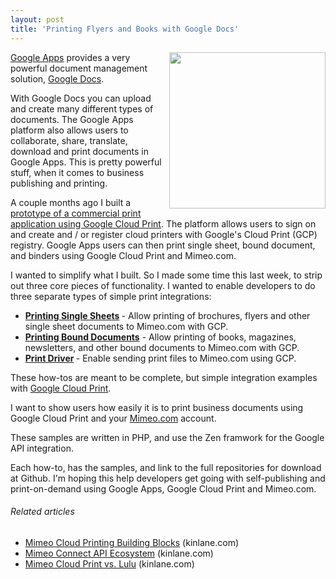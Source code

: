 ```yaml
---
layout: post
title: 'Printing Flyers and Books with Google Docs'
---
```

<a href="http://developer.mimeo.com/"><img src="http://kinlane-productions.s3.amazonaws.com/google-cloud-print/google-cloud-print-2.png" alt="" width="250" align="right" /></a><a title="Google Apps" href="http://www.google.com/apps/intl/en/business/index.html">Google Apps</a> provides a very powerful document management solution, <a title="Google Docs" href="https://docs.google.com">Google Docs</a>.<p></p>
With Google Docs you can upload and create many different types of documents. The Google Apps platform also allows users to collaborate, share, translate, download and print documents in Google Apps. This is pretty powerful stuff, when it comes to business publishing and printing.<p></p>
A couple months ago I built a <a title="prototype of a commercial print application using google Cloud print" href="http://googlecloudprinters.laneworks.net/">prototype of a commercial print application using Google Cloud Print</a>.  The platform allows users to sign on and create and / or register cloud printers with Google's Cloud Print (GCP) registry.  Google Apps users can then print single sheet, bound document, and binders using Google Cloud Print and Mimeo.com.<p></p>
I wanted to simplify what I built. So I made some time this last week, to strip out three core pieces of functionality.  I wanted to enable developers to do three separate types of simple print integrations:
<ul class="mainlist">
	<li><strong><a title="Printing Single Sheets" href="http://developer.mimeo.com/blog/blog_detail.php?ID=128">Printing Single Sheets</a> </strong>- Allow printing of brochures, flyers and other single sheet documents to Mimeo.com with GCP.</li>
	<li><strong><a title="Printing Bound Documents" href="http://developer.mimeo.com/blog/blog_detail.php?ID=129">Printing Bound Documents</a></strong> - Allow printing of books, magazines, newsletters, and other bound documents to Mimeo.com with GCP.</li>
	<li><strong><a title="Print Driver" href="http://developer.mimeo.com/blog/blog_detail.php?ID=130">Print Driver</a> </strong>- Enable sending print files to Mimeo.com using GCP.</li>
</ul>
These how-tos are meant to be complete, but simple integration examples with <a title="Google Cloud Print" href="http://code.google.com/apis/cloudprint/docs/overview.html">Google Cloud Print</a>.<p></p>
I want to show users how easily it is to print business documents using Google Cloud Print and your <a title="Mime.com" href="http://www.mimeo.com">Mimeo.com</a> account.<p></p>
These samples are written in PHP, and use the Zen framwork for the Google API integration.<p></p>
Each how-to, has the samples, and link to the full repositories for download at Github.  I'm hoping this help developers get going with self-publishing and print-on-demand using Google Apps, Google Cloud Print and Mimeo.com.
<h6 class="zemanta-related-title" style="font-size: 1em;">Related articles</h6>
<ul class="zemanta-article-ul">
	<li class="zemanta-article-ul-li"><a href="http://www.kinlane.com/2011/04/mimeo-cloud-printing-building-blocks/">Mimeo Cloud Printing Building Blocks</a> (kinlane.com)</li>
	<li class="zemanta-article-ul-li"><a href="http://www.kinlane.com/2011/04/mimeo-connect-api-ecosystem/">Mimeo Connect API Ecosystem</a> (kinlane.com)</li>
	<li class="zemanta-article-ul-li"><a href="http://www.kinlane.com/2011/04/mimeo-cloud-print-vs-lulu/">Mimeo Cloud Print vs. Lulu</a> (kinlane.com)</li>
</ul>
